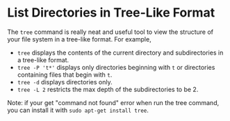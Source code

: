 # List Directories in Tree-Like Format

The `tree` command is really neat and useful tool to view the structure of your file system in a tree-like format.
For example, 

- `tree` displays the contents of the current directory and subdirectories in a tree-like format.
- `tree -P 't*'` displays only directories beginning with `t` or directories containing files that begin with `t`.
- `tree -d` displays directories only.
- `tree -L 2` restricts the max depth of the subdirectories to be 2.

Note: if your get "command not found" error when run the tree command, you can install it with `sudo apt-get install tree`.